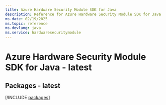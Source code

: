 ```yaml
---
title: Azure Hardware Security Module SDK for Java
description: Reference for Azure Hardware Security Module SDK for Java
ms.date: 02/19/2025
ms.topic: reference
ms.devlang: java
ms.service: hardwaresecuritymodule
---
```

# Azure Hardware Security Module SDK for Java - latest
## Packages - latest
[!INCLUDE [packages](hardware-security-module-index.md)]